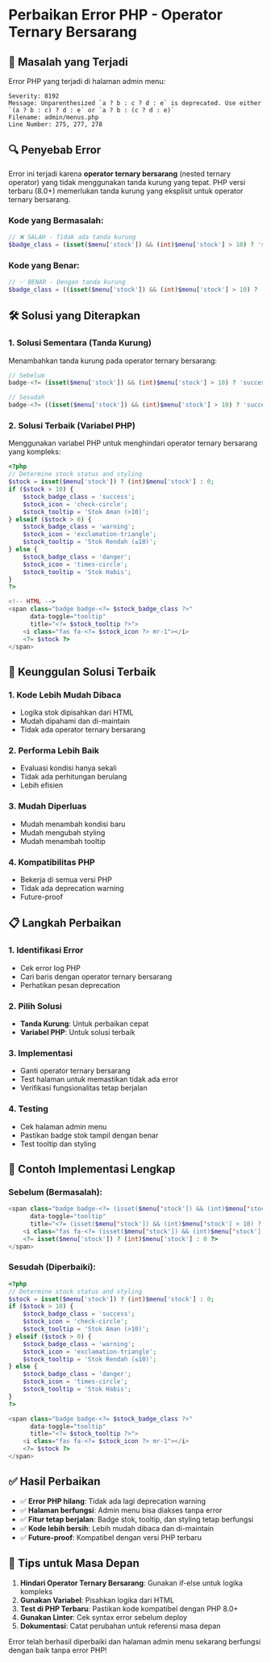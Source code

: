 # Perbaikan Error PHP - Operator Ternary Bersarang

## 🚨 Masalah yang Terjadi

Error PHP yang terjadi di halaman admin menu:

```
Severity: 8192
Message: Unparenthesized `a ? b : c ? d : e` is deprecated. Use either `(a ? b : c) ? d : e` or `a ? b : (c ? d : e)`
Filename: admin/menus.php
Line Number: 275, 277, 278
```

## 🔍 Penyebab Error

Error ini terjadi karena **operator ternary bersarang** (nested ternary operator) yang tidak menggunakan tanda kurung yang tepat. PHP versi terbaru (8.0+) memerlukan tanda kurung yang eksplisit untuk operator ternary bersarang.

### Kode yang Bermasalah:
```php
// ❌ SALAH - Tidak ada tanda kurung
$badge_class = (isset($menu['stock']) && (int)$menu['stock'] > 10) ? 'success' : ((int)$menu['stock'] > 0) ? 'warning' : 'danger';
```

### Kode yang Benar:
```php
// ✅ BENAR - Dengan tanda kurung
$badge_class = ((isset($menu['stock']) && (int)$menu['stock'] > 10) ? 'success' : ((int)$menu['stock'] > 0) ? 'warning' : 'danger');
```

## 🛠️ Solusi yang Diterapkan

### 1. **Solusi Sementara (Tanda Kurung)**
Menambahkan tanda kurung pada operator ternary bersarang:

```php
// Sebelum
badge-<?= (isset($menu['stock']) && (int)$menu['stock'] > 10) ? 'success' : ((int)$menu['stock'] > 0) ? 'warning' : 'danger' ?>

// Sesudah
badge-<?= ((isset($menu['stock']) && (int)$menu['stock'] > 10) ? 'success' : ((int)$menu['stock'] > 0) ? 'warning' : 'danger') ?>
```

### 2. **Solusi Terbaik (Variabel PHP)**
Menggunakan variabel PHP untuk menghindari operator ternary bersarang yang kompleks:

```php
<?php
// Determine stock status and styling
$stock = isset($menu['stock']) ? (int)$menu['stock'] : 0;
if ($stock > 10) {
    $stock_badge_class = 'success';
    $stock_icon = 'check-circle';
    $stock_tooltip = 'Stok Aman (>10)';
} elseif ($stock > 0) {
    $stock_badge_class = 'warning';
    $stock_icon = 'exclamation-triangle';
    $stock_tooltip = 'Stok Rendah (≤10)';
} else {
    $stock_badge_class = 'danger';
    $stock_icon = 'times-circle';
    $stock_tooltip = 'Stok Habis';
}
?>

<!-- HTML -->
<span class="badge badge-<?= $stock_badge_class ?>" 
      data-toggle="tooltip" 
      title="<?= $stock_tooltip ?>">
    <i class="fas fa-<?= $stock_icon ?> mr-1"></i>
    <?= $stock ?>
</span>
```

## 🎯 Keunggulan Solusi Terbaik

### 1. **Kode Lebih Mudah Dibaca**
- Logika stok dipisahkan dari HTML
- Mudah dipahami dan di-maintain
- Tidak ada operator ternary bersarang

### 2. **Performa Lebih Baik**
- Evaluasi kondisi hanya sekali
- Tidak ada perhitungan berulang
- Lebih efisien

### 3. **Mudah Diperluas**
- Mudah menambah kondisi baru
- Mudah mengubah styling
- Mudah menambah tooltip

### 4. **Kompatibilitas PHP**
- Bekerja di semua versi PHP
- Tidak ada deprecation warning
- Future-proof

## 📋 Langkah Perbaikan

### 1. **Identifikasi Error**
- Cek error log PHP
- Cari baris dengan operator ternary bersarang
- Perhatikan pesan deprecation

### 2. **Pilih Solusi**
- **Tanda Kurung**: Untuk perbaikan cepat
- **Variabel PHP**: Untuk solusi terbaik

### 3. **Implementasi**
- Ganti operator ternary bersarang
- Test halaman untuk memastikan tidak ada error
- Verifikasi fungsionalitas tetap berjalan

### 4. **Testing**
- Cek halaman admin menu
- Pastikan badge stok tampil dengan benar
- Test tooltip dan styling

## 🔧 Contoh Implementasi Lengkap

### Sebelum (Bermasalah):
```php
<span class="badge badge-<?= (isset($menu['stock']) && (int)$menu['stock'] > 10) ? 'success' : ((int)$menu['stock'] > 0) ? 'warning' : 'danger' ?>" 
      data-toggle="tooltip" 
      title="<?= (isset($menu['stock']) && (int)$menu['stock'] > 10) ? 'Stok Aman (>10)' : ((int)$menu['stock'] > 0) ? 'Stok Rendah (≤10)' : 'Stok Habis' ?>">
    <i class="fas fa-<?= (isset($menu['stock']) && (int)$menu['stock'] > 10) ? 'check-circle' : ((int)$menu['stock'] > 0) ? 'exclamation-triangle' : 'times-circle' ?> mr-1"></i>
    <?= isset($menu['stock']) ? (int)$menu['stock'] : 0 ?>
</span>
```

### Sesudah (Diperbaiki):
```php
<?php
// Determine stock status and styling
$stock = isset($menu['stock']) ? (int)$menu['stock'] : 0;
if ($stock > 10) {
    $stock_badge_class = 'success';
    $stock_icon = 'check-circle';
    $stock_tooltip = 'Stok Aman (>10)';
} elseif ($stock > 0) {
    $stock_badge_class = 'warning';
    $stock_icon = 'exclamation-triangle';
    $stock_tooltip = 'Stok Rendah (≤10)';
} else {
    $stock_badge_class = 'danger';
    $stock_icon = 'times-circle';
    $stock_tooltip = 'Stok Habis';
}
?>

<span class="badge badge-<?= $stock_badge_class ?>" 
      data-toggle="tooltip" 
      title="<?= $stock_tooltip ?>">
    <i class="fas fa-<?= $stock_icon ?> mr-1"></i>
    <?= $stock ?>
</span>
```

## ✅ Hasil Perbaikan

- ✅ **Error PHP hilang**: Tidak ada lagi deprecation warning
- ✅ **Halaman berfungsi**: Admin menu bisa diakses tanpa error
- ✅ **Fitur tetap berjalan**: Badge stok, tooltip, dan styling tetap berfungsi
- ✅ **Kode lebih bersih**: Lebih mudah dibaca dan di-maintain
- ✅ **Future-proof**: Kompatibel dengan versi PHP terbaru

## 🚀 Tips untuk Masa Depan

1. **Hindari Operator Ternary Bersarang**: Gunakan if-else untuk logika kompleks
2. **Gunakan Variabel**: Pisahkan logika dari HTML
3. **Test di PHP Terbaru**: Pastikan kode kompatibel dengan PHP 8.0+
4. **Gunakan Linter**: Cek syntax error sebelum deploy
5. **Dokumentasi**: Catat perubahan untuk referensi masa depan

Error telah berhasil diperbaiki dan halaman admin menu sekarang berfungsi dengan baik tanpa error PHP!

